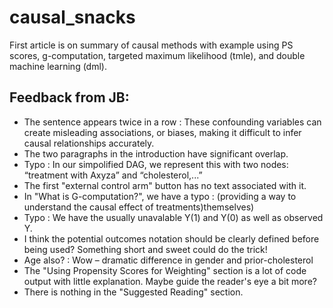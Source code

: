 # causal_snacks

First article is on summary of causal methods with example using PS scores, g-computation, targeted maximum likelihood (tmle), and double machine learning (dml). 

## Feedback from JB: 

* The sentence appears twice in a row : These confounding variables can create misleading associations, or biases, making it difficult to infer causal relationships accurately.
* The two paragraphs in the introduction have significant overlap.
* Typo : In our simpolified DAG, we represent this with two nodes: “treatment with Axyza” and “cholesterol,...”
* The first "external control arm" button has no text associated with it.
* In "What is G-computation?", we have a typo : (providing a way to understand the causal effect of treatments)themselves)
* Typo : We have the usually unavalable Y(1) and Y(0) as well as observed Y.
* I think the potential outcomes notation should be clearly defined before being used? Something short and sweet could do the trick!
* Age also? : Wow – dramatic difference in gender and prior-cholesterol
* The "Using Propensity Scores for Weighting" section is a lot of code output with little explanation. Maybe guide the reader's eye a bit more?
* There is nothing in the "Suggested Reading" section.